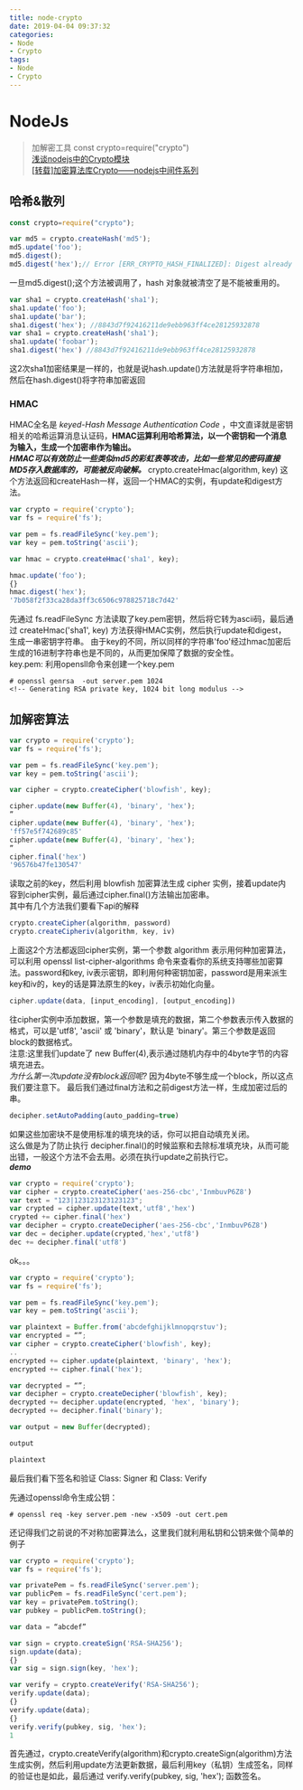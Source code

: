 ```yaml
---
title: node-crypto
date: 2019-04-04 09:37:32  
categories:  
- Node
- Crypto
tags:  
- Node
- Crypto
---
```

# NodeJs
>加解密工具
const crypto=require("crypto")    
[浅谈nodejs中的Crypto模块](https://blog.csdn.net/XSFD_DFSX/article/details/81737130)   
[\[转载\]加密算法库Crypto——nodejs中间件系列](https://www.cnblogs.com/sunws/p/4783358.html)



## 哈希&散列

```js
const crypto=require("crypto");

var md5 = crypto.createHash('md5');
md5.update('foo');
md5.digest();
md5.digest('hex');// Error [ERR_CRYPTO_HASH_FINALIZED]: Digest already called
```
一旦md5.digest();这个方法被调用了，hash 对象就被清空了是不能被重用的。
```js
var sha1 = crypto.createHash('sha1');
sha1.update('foo');
sha1.update('bar');
sha1.digest('hex'); //8843d7f92416211de9ebb963ff4ce28125932878
var sha1 = crypto.createHash('sha1');
sha1.update('foobar');
sha1.digest('hex') //8843d7f92416211de9ebb963ff4ce28125932878
```
这2次sha1加密结果是一样的，也就是说hash.update()方法就是将字符串相加，然后在hash.digest()将字符串加密返回

### HMAC   
HMAC全名是 *keyed-Hash Message Authentication Code* ，中文直译就是密钥相关的哈希运算消息认证码，**HMAC运算利用哈希算法，以一个密钥和一个消息为输入，生成一个加密串作为输出。**    
***HMAC可以有效防止一些类似md5的彩虹表等攻击，比如一些常见的密码直接MD5存入数据库的，可能被反向破解。***
crypto.createHmac(algorithm, key)
这个方法返回和createHash一样，返回一个HMAC的实例，有update和digest方法。
```js
var crypto = require('crypto');
var fs = require('fs');

var pem = fs.readFileSync('key.pem');
var key = pem.toString('ascii');

var hmac = crypto.createHmac('sha1', key);

hmac.update('foo');
{}
hmac.digest('hex');
'7b058f2f33ca28da3ff3c6506c978825718c7d42'
```
先通过 fs.readFileSync 方法读取了key.pem密钥，然后将它转为ascii码，最后通过 createHmac('sha1', key) 方法获得HMAC实例，然后执行update和digest，生成一串密钥字符串。
由于key的不同，所以同样的字符串'foo'经过hmac加密后生成的16进制字符串也是不同的，从而更加保障了数据的安全性。  
key.pem: 利用opensll命令来创建一个key.pem
```
# openssl genrsa  -out server.pem 1024
<!-- Generating RSA private key, 1024 bit long modulus -->
```

## 加解密算法
```js
var crypto = require('crypto');
var fs = require('fs');

var pem = fs.readFileSync('key.pem');
var key = pem.toString('ascii');

var cipher = crypto.createCipher('blowfish', key);

cipher.update(new Buffer(4), 'binary', 'hex');
”
cipher.update(new Buffer(4), 'binary', 'hex');
'ff57e5f742689c85'
cipher.update(new Buffer(4), 'binary', 'hex');
”
cipher.final('hex')
'96576b47fe130547'
```
读取之前的key，然后利用 blowfish 加密算法生成 cipher 实例，接着update内容到cipher实例，最后通过cipher.final()方法输出加密串。     
其中有几个方法我们要看下api的解释    
```js
crypto.createCipher(algorithm, password)    
crypto.createCipheriv(algorithm, key, iv)   
```     
上面这2个方法都返回cipher实例，第一个参数 algorithm 表示用何种加密算法，可以利用 openssl list-cipher-algorithms 命令来查看你的系统支持哪些加密算法。password和key, iv表示密钥，即利用何种密钥加密，password是用来派生key和iv的，key的话是算法原生的key，iv表示初始化向量。    
```js
cipher.update(data, [input_encoding], [output_encoding])    
```
往cipher实例中添加数据，第一个参数是填充的数据，第二个参数表示传入数据的格式，可以是'utf8', 'ascii' 或 'binary'，默认是 'binary'。第三个参数是返回block的数据格式。     
注意:这里我们update了 new Buffer(4),表示通过随机内存中的4byte字节的内容填充进去。  
*为什么第一次update没有block返回呢?* 因为4byte不够生成一个block，所以这点我们要注意下。
最后我们通过final方法和之前digest方法一样，生成加密过后的串。
```js
decipher.setAutoPadding(auto_padding=true)
```
如果这些加密块不是使用标准的填充块的话，你可以把自动填充关闭。   
这么做是为了防止执行 decipher.final()的时候监察和去除标准填充块，从而可能出错，一般这个方法不会去用。必须在执行update之前执行它。   
***demo***
```js
var crypto = require('crypto');
var cipher = crypto.createCipher('aes-256-cbc','InmbuvP6Z8')
var text = "123|123123123123123";
var crypted = cipher.update(text,'utf8','hex')
crypted += cipher.final('hex')
var decipher = crypto.createDecipher('aes-256-cbc','InmbuvP6Z8')
var dec = decipher.update(crypted,'hex','utf8')
dec += decipher.final('utf8')
```
ok。。。

```js
var crypto = require('crypto');
var fs = require('fs');

var pem = fs.readFileSync('key.pem');
var key = pem.toString('ascii');

var plaintext = Buffer.from('abcdefghijklmnopqrstuv');
var encrypted = “”;
var cipher = crypto.createCipher('blowfish', key);
..
encrypted += cipher.update(plaintext, 'binary', 'hex');
encrypted += cipher.final('hex');

var decrypted = “”;
var decipher = crypto.createDecipher('blowfish', key);
decrypted += decipher.update(encrypted, 'hex', 'binary');
decrypted += decipher.final('binary');

var output = new Buffer(decrypted);

output

plaintext
```
最后我们看下签名和验证 Class: Signer 和 Class: Verify

先通过openssl命令生成公钥：
```shell
# openssl req -key server.pem -new -x509 -out cert.pem
```
还记得我们之前说的不对称加密算法么，这里我们就利用私钥和公钥来做个简单的例子
```js
var crypto = require('crypto');
var fs = require('fs');

var privatePem = fs.readFileSync('server.pem');
var publicPem = fs.readFileSync('cert.pem');
var key = privatePem.toString();
var pubkey = publicPem.toString();

var data = “abcdef”

var sign = crypto.createSign('RSA-SHA256');
sign.update(data);
{}
var sig = sign.sign(key, 'hex');

var verify = crypto.createVerify('RSA-SHA256');
verify.update(data);
{}
verify.update(data);
{}
verify.verify(pubkey, sig, 'hex');
1
```
首先通过，crypto.createVerify(algorithm)和crypto.createSign(algorithm)方法生成实例，然后利用update方法更新数据，最后利用key（私钥）生成签名，同样的验证也是如此，最后通过 verify.verify(pubkey, sig, 'hex'); 函数签名。
